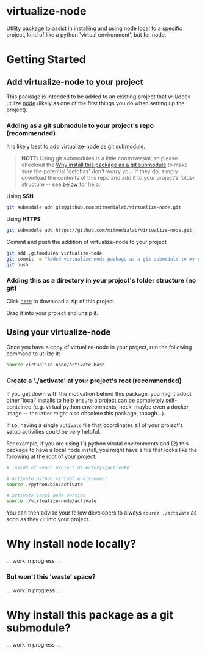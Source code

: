 # virtualize-node
Utility package to assist in installing and using node local to a specific project, kind of like a python 'virtual environment', but for node.

# Getting Started

## Add virtualize-node to your project
This package is intended to be added to an existing project that will/does utilize [node](https://nodejs.org/en/) (likely as one of the first things you do when setting up the project).

### Adding as a git submodule to your project's repo (recommended)

It is likely best to add virtualize-node as [git submodule](https://git-scm.com/book/en/v2/Git-Tools-Submodules). 

> **NOTE:** Using git submodules is a little controversial, so please checkout the [Why install this package as a git submodule](#why-install-this-package-as-a-git-submodule) to make sure the potential 'gotchas' don't worry you. If they do, simply download the contents of this repo and add it to your project's folder structure -- see [below](#adding-this-as-a-directory-in-your-projects-folder-structure-no-git) for help. 

Using **SSH**
```bash
git submodule add git@github.com:mitmedialab/virtualize-node.git 
```

Using **HTTPS**
```bash
git submodule add https://github.com/mitmedialab/virtualize-node.git
```

Commit and push the addition of virtualize-node to your project
```bash
git add .gitmodules virtualize-node
git commit -m "Added virtualize-node package as a git submodule to my project"
git push
```

### Adding this as a directory in your project's folder structure (no git)

Click [here](https://github.com/mitmedialab/virtualize-node/archive/refs/heads/main.zip) to download a zip of this project. 

Drag it into your project and unzip it. 

## Using your virtualize-node

Once you have a copy of virtualize-node in your project, run the following command to utilize it:

```bash 
source virtualize-node/activate.bash
```

### Create a './activate' at your project's root (recommended)

If you get down with the motivation behind this package, you might adopt other 'local' installs to help ensure a project can be completely self-contained (e.g. virtual python environments; heck, maybe even a docker image -- the latter might also obsolete this package, though...).

If so, having a single `activate` file that coordinates all of your project's setup activities could be very helpful.

For example, if you are using (1) python virutal environments and (2) this package to have a local node install, you might have a file that looks like the following at the root of your project:

```bash
# inside of <your project directory>/activate

# activate python virtual environment 
source ./python/bin/activate

# activate local node version
source ./virtualize-node/activate
```

You can then advise your fellow developers to always `source ./activate` as soon as they `cd` into your project.  

# Why install node locally?

... work in progress ...

### But won't this 'waste' space?

... work in progress ...

# Why install this package as a git submodule?

... work in progress ...